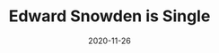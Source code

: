 ---
title: Edward Snowden is Single
playwright: Kate Cortesi
director:
theatre:
date: 2020-11-26
online: yes
---